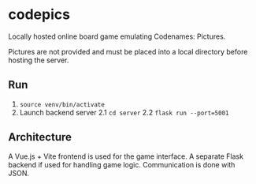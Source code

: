 # codepics
Locally hosted online board game emulating Codenames: Pictures.

Pictures are not provided and must be placed into a local directory before hosting the server.

## Run

1. `source venv/bin/activate`
2. Launch backend server
  2.1 `cd server`
  2.2 `flask run --port=5001`

## Architecture

A Vue.js + Vite frontend is used for the game interface. A separate Flask backend if used for handling game logic. Communication is done with JSON.
